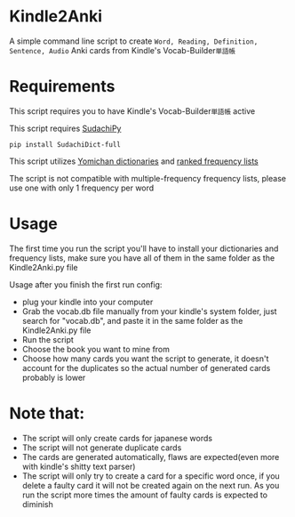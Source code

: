 # Kindle2Anki
A simple command line script to create ```Word, Reading, Definition, Sentence, Audio``` Anki cards from Kindle's Vocab-Builder```単語帳```

# Requirements
This script requires you to have Kindle's Vocab-Builder```単語帳``` active

This script requires [SudachiPy](https://pypi.org/project/SudachiDict-full/)
```
pip install SudachiDict-full
```
This script utilizes [Yomichan dictionaries](https://github.com/FooSoft/yomichan#dictionaries) and [ranked frequency lists](https://drive.google.com/drive/folders/1g1drkFzokc8KNpsPHoRmDJ4OtMTWFuXi)

The script is not compatible with multiple-frequency frequency lists, please use one with only 1 frequency per word

# Usage
The first time you run the script you'll have to install your dictionaries and frequency lists, make sure you have all of them in the same folder as the Kindle2Anki.py file

Usage after you finish the first run config:
- plug your kindle into your computer
- Grab the vocab.db file manually from your kindle's system folder, just search for "vocab.db", and paste it in the same folder as the Kindle2Anki.py file
- Run the script
- Choose the book you want to mine from
- Choose how many cards you want the script to generate, it doesn't account for the duplicates so the actual number of generated cards probably is lower

# Note that:
- The script will only create cards for japanese words
- The script will not generate duplicate cards
- The cards are generated automatically, flaws are expected(even more with kindle's shitty text parser)
- The script will only try to create a card for a specific word once, if you delete a faulty card it will not be created again on the next run. As you run the script more times the amount of faulty cards is expected to diminish
